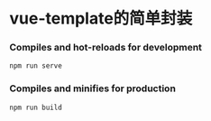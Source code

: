 # vue-template的简单封装



### Compiles and hot-reloads for development
```
npm run serve
```

### Compiles and minifies for production
```
npm run build
```

